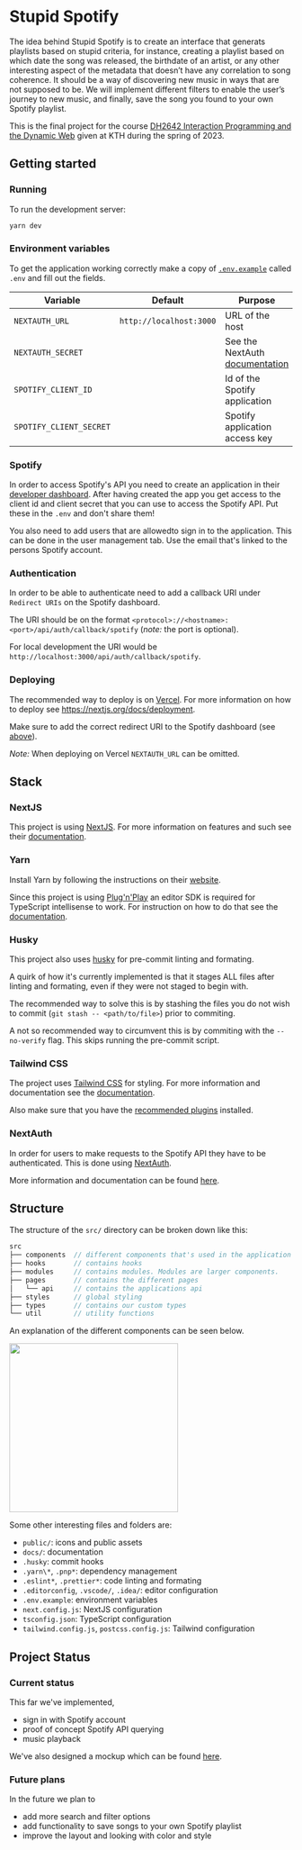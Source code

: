 # Stupid Spotify

The idea behind Stupid Spotify is to create an interface that generats playlists
based on stupid criteria, for instance, creating a playlist based on which date
the song was released, the birthdate of an artist, or any other interesting aspect
of the metadata that doesn’t have any correlation to song coherence. It should be
a way of discovering new music in ways that are not supposed to be. We will implement
different filters to enable the user’s journey to new music, and finally, save the
song you found to your own Spotify playlist.

This is the final project for the course [DH2642 Interaction Programming and the Dynamic Web](https://www.kth.se/student/kurser/kurs/DH2642?l=en)
given at KTH during the spring of 2023.

## Getting started

### Running

To run the development server:

```bash
yarn dev
```

### Environment variables

To get the application working correctly make a copy of [`.env.example`](./.env.example)
called `.env` and fill out the fields.

| Variable                | Default                 | Purpose                                                                                          |
| ----------------------- | ----------------------- | ------------------------------------------------------------------------------------------------ |
| `NEXTAUTH_URL`          | `http://localhost:3000` | URL of the host                                                                                  |
| `NEXTAUTH_SECRET`       |                         | See the NextAuth [documentation](https://next-auth.js.org/configuration/options#nextauth_secret) |
| `SPOTIFY_CLIENT_ID`     |                         | Id of the Spotify application                                                                    |
| `SPOTIFY_CLIENT_SECRET` |                         | Spotify application access key                                                                   |

### Spotify

In order to access Spotify's API you need to create an application in their
[developer dashboard](https://developer.spotify.com/dashboard). After having
created the app you get access to the client id and client secret that
you can use to access the Spotify API. Put these in the `.env` and don't share them!

You also need to add users that are allowedto sign in to the application. This
can be done in the user management tab. Use the email that's linked to the persons
Spotify account.

### Authentication

In order to be able to authenticate need to add a callback URI under `Redirect URIs`
on the Spotify dashboard.

The URI should be on the format `<protocol>://<hostname>:<port>/api/auth/callback/spotify`
(_note:_ the port is optional).

For local development the URI would be `http://localhost:3000/api/auth/callback/spotify`.

### Deploying

The recommended way to deploy is on [Vercel](https://vercel.com/solutions/nextjs).
For more information on how to deploy see <https://nextjs.org/docs/deployment>.

Make sure to add the correct redirect URI to the Spotify dashboard (see [above](#authentication)).

_Note:_ When deploying on Vercel `NEXTAUTH_URL` can be omitted.

## Stack

### NextJS

This project is using [NextJS](https://nextjs.org/). For more information on features
and such see their [documentation](https://nextjs.org/docs).

### Yarn

Install Yarn by following the instructions on their [website](https://yarnpkg.com/getting-started/install).

Since this project is using [Plug'n'Play](https://yarnpkg.com/features/pnp) an
editor SDK is required for TypeScript intellisense to work. For instruction on
how to do that see the [documentation](https://yarnpkg.com/getting-started/editor-sdks).

### Husky

This project also uses [husky](https://typicode.github.io/husky/#/) for pre-commit
linting and formating.

A quirk of how it's currently implemented is that it stages ALL files after
linting and formating, even if they were not staged to begin with.

The recommended way to solve this is by stashing the files you do not wish to commit
(`git stash -- <path/to/file>`) prior to commiting.

A not so recommended way to circumvent this is by commiting with the `--no-verify`
flag. This skips running the pre-commit script.

### Tailwind CSS

The project uses [Tailwind CSS](https://tailwindcss.com/) for styling. For more
information and documentation see the [documentation](https://tailwindcss.com/docs/).

Also make sure that you have the [recommended plugins](https://tailwindcss.com/docs/editor-setup)
installed.

### NextAuth

In order for users to make requests to the Spotify API they have to be authenticated.
This is done using [NextAuth](https://next-auth.js.org/).

More information and documentation can be found [here](https://next-auth.js.org/getting-started/introduction).

## Structure

The structure of the `src/` directory can be broken down like this:

```ts
src
├── components  // different components that's used in the application
├── hooks       // contains hooks
├── modules     // contains modules. Modules are larger components.
├── pages       // contains the different pages
│   └── api     // contains the applications api
├── styles      // global styling
├── types       // contains our custom types
└── util        // utility functions
```

An explanation of the different components can be seen below.

<img src="https://user-images.githubusercontent.com/52171526/231905919-f2a655a2-9335-440b-8b88-d0143831e91d.png" height="300px" />

Some other interesting files and folders are:

-   `public/`: icons and public assets
-   `docs/`: documentation
-   `.husky`: commit hooks
-   `.yarn\*`, `.pnp*`: dependency management
-   `.eslint*`, `.prettier*`: code linting and formating
-   `.editorconfig`, `.vscode/`, `.idea/`: editor configuration
-   `.env.example`: environment variables
-   `next.config.js`: NextJS configuration
-   `tsconfig.json`: TypeScript configuration
-   `tailwind.config.js`, `postcss.config.js`: Tailwind configuration

## Project Status

### Current status

This far we've implemented,

-   sign in with Spotify account
-   proof of concept Spotify API querying
-   music playback

We've also designed a mockup which can be found [here](https://www.figma.com/file/anULqp2wd40BEJHPuRkjJq/stupid-spotify?node-id=0%3A1&t=4sbfSEoTeGaGTbdX-1).

### Future plans

In the future we plan to

-   add more search and filter options
-   add functionality to save songs to your own Spotify playlist
-   improve the layout and looking with color and style
